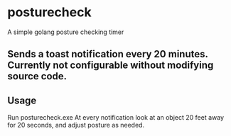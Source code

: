 # posturecheck
A simple golang posture checking timer

## Sends a toast notification every 20 minutes. Currently not configurable without modifying source code.

## Usage

Run posturecheck.exe
At every notification look at an object 20 feet away for 20 seconds, and adjust posture as needed.
